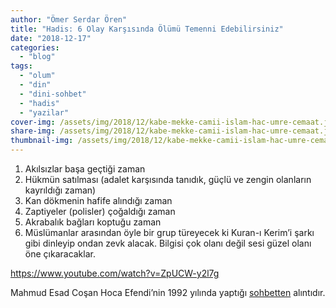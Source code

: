 ```yaml
---
author: "Ömer Serdar Ören"
title: "Hadis: 6 Olay Karşısında Ölümü Temenni Edebilirsiniz"
date: "2018-12-17"
categories: 
  - "blog"
tags: 
  - "olum"
  - "din"
  - "dini-sohbet"
  - "hadis"
  - "yazilar"
cover-img: /assets/img/2018/12/kabe-mekke-camii-islam-hac-umre-cemaat.jpg
share-img: /assets/img/2018/12/kabe-mekke-camii-islam-hac-umre-cemaat.jpg
thumbnail-img: /assets/img/2018/12/kabe-mekke-camii-islam-hac-umre-cemaat.jpg
---
```


1. Akılsızlar başa geçtiği zaman
2. Hükmün satılması (adalet karşısında tanıdık, güçlü ve zengin olanların kayrıldığı zaman)
3. Kan dökmenin hafife alındığı zaman
4. Zaptiyeler (polisler) çoğaldığı zaman
5. Akrabalık bağları koptuğu zaman
6. Müslümanlar arasından öyle bir grup türeyecek ki Kuran-ı Kerim’i şarkı gibi dinleyip ondan zevk alacak. Bilgisi çok olanı değil sesi güzel olanı öne çıkaracaklar.

<https://www.youtube.com/watch?v=ZpUCW-y2l7g>

Mahmud Esad Coşan Hoca Efendi’nin 1992 yılında yaptığı [sohbetten](https://www.youtube.com/watch?v=ST-EwuyE0-Y) alıntıdır.